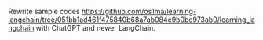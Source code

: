 Rewrite sample codes https://github.com/os1ma/learning-langchain/tree/051bb1ad461f475840b68a7ab084e9b0be973ab0/learning_langchain with ChatGPT and newer LangChain.
